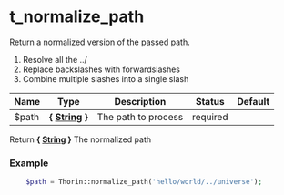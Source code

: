 # t_normalize_path

Return a normalized version of the passed path.
1. Resolve all the ../
2. Replace backslashes with forwardslashes
3. Combine multiple slashes into a single slash


Name  |  Type  |  Description  |  Status  |  Default
------------  |  ------------  |  ------------  |  ------------  |  ------------
$path  |  **{ [String](http://php.net/manual/en/language.types.string.php) }**  |  The path to process  |  required  |

Return **{ [String](http://php.net/manual/en/language.types.string.php) }** The normalized path

### Example
```php
	$path = Thorin::normalize_path('hello/world/../universe');
```